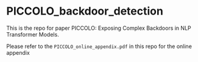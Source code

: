 # PICCOLO_backdoor_detection

This is the repo for paper PICCOLO: Exposing Complex Backdoors in NLP Transformer Models.

Please refer to the `PICCOLO_online_appendix.pdf` in this repo for the online appendix
